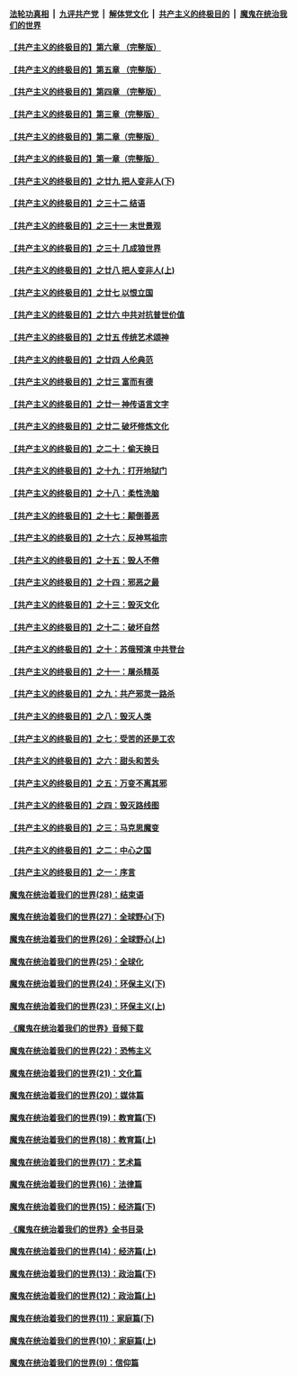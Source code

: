####  [法轮功真相](../../../../basic/blob/master/README.md?t=11221013) &nbsp;|&nbsp; [九评共产党](../../../../9ping.md/blob/master/README.md?t=11221013) &nbsp;|&nbsp; [解体党文化](../../../../jtdwh.md/blob/master/README.md?t=11221013)  &nbsp;|&nbsp; [共产主义的终极目的](../../../../gczydzjmd.md/blob/master/README.md?t=11221013) &nbsp;|&nbsp; [魔鬼在统治我们的世界](../../../../mgztzwmdsj.md/blob/master/README.md?t=11221013) 

#### [【共产主义的终极目的】第六章 （完整版）](../pages/nsc422/n11428913.md?t=11221013) 

#### [【共产主义的终极目的】第五章 （完整版）](../pages/nsc422/n11428912.md?t=11221013) 

#### [【共产主义的终极目的】第四章 （完整版）](../pages/nsc422/n11428907.md?t=11221013) 

#### [【共产主义的终极目的】第三章（完整版）](../pages/nsc422/n11428848.md?t=11221013) 

#### [【共产主义的终极目的】第二章（完整版）](../pages/nsc422/n11428831.md?t=11221013) 

#### [【共产主义的终极目的】第一章（完整版）](../pages/nsc422/n11417651.md?t=11221013) 

#### [【共产主义的终极目的】之廿九 把人变非人(下)](../pages/nsc422/n11344140.md?t=11221013) 

#### [【共产主义的终极目的】之三十二 结语](../pages/nsc422/n11360535.md?t=11221013) 

#### [【共产主义的终极目的】之三十一 末世景观](../pages/nsc422/n11351129.md?t=11221013) 

#### [【共产主义的终极目的】之三十 几成狼世界](../pages/nsc422/n11348280.md?t=11221013) 

#### [【共产主义的终极目的】之廿八 把人变非人(上)](../pages/nsc422/n11340492.md?t=11221013) 

#### [【共产主义的终极目的】之廿七 以恨立国](../pages/nsc422/n11336944.md?t=11221013) 

#### [【共产主义的终极目的】之廿六 中共对抗普世价值](../pages/nsc422/n11324785.md?t=11221013) 

#### [【共产主义的终极目的】之廿五 传统艺术颂神](../pages/nsc422/n11296396.md?t=11221013) 

#### [【共产主义的终极目的】之廿四 人伦典范](../pages/nsc422/n11296397.md?t=11221013) 

#### [【共产主义的终极目的】之廿三 富而有德](../pages/nsc422/n11283598.md?t=11221013) 

#### [【共产主义的终极目的】之廿一 神传语言文字](../pages/nsc422/n11263265.md?t=11221013) 

#### [【共产主义的终极目的】之廿二 破坏修炼文化](../pages/nsc422/n11245728.md?t=11221013) 

#### [【共产主义的终极目的】之二十：偷天换日](../pages/nsc422/n11238846.md?t=11221013) 

#### [【共产主义的终极目的】之十九：打开地狱门](../pages/nsc422/n11206376.md?t=11221013) 

#### [【共产主义的终极目的】之十八：柔性洗脑](../pages/nsc422/n11199994.md?t=11221013) 

#### [【共产主义的终极目的】之十七：颠倒善恶](../pages/nsc422/n11179782.md?t=11221013) 

#### [【共产主义的终极目的】之十六：反神骂祖宗](../pages/nsc422/n11166798.md?t=11221013) 

#### [【共产主义的终极目的】之十五：毁人不倦](../pages/nsc422/n11166792.md?t=11221013) 

#### [【共产主义的终极目的】之十四：邪恶之最](../pages/nsc422/n11150249.md?t=11221013) 

#### [【共产主义的终极目的】之十三：毁灭文化](../pages/nsc422/n11135227.md?t=11221013) 

#### [【共产主义的终极目的】之十二：破坏自然](../pages/nsc422/n11135214.md?t=11221013) 

#### [【共产主义的终极目的】之十：苏俄预演 中共登台](../pages/nsc422/n11118424.md?t=11221013) 

#### [【共产主义的终极目的】之十一：屠杀精英](../pages/nsc422/n11118442.md?t=11221013) 

#### [【共产主义的终极目的】之九：共产邪灵一路杀](../pages/nsc422/n11114139.md?t=11221013) 

#### [【共产主义的终极目的】之八：毁灭人类](../pages/nsc422/n11108503.md?t=11221013) 

#### [【共产主义的终极目的】之七：受苦的还是工农](../pages/nsc422/n11101809.md?t=11221013) 

#### [【共产主义的终极目的】之六：甜头和苦头](../pages/nsc422/n11096971.md?t=11221013) 

#### [【共产主义的终极目的】之五：万变不离其邪](../pages/nsc422/n11091285.md?t=11221013) 

#### [【共产主义的终极目的】之四：毁灭路线图](../pages/nsc422/n11086284.md?t=11221013) 

#### [【共产主义的终极目的】之三：马克思魔变](../pages/nsc422/n11061941.md?t=11221013) 

#### [【共产主义的终极目的】之二：中心之国](../pages/nsc422/n11047728.md?t=11221013) 

#### [【共产主义的终极目的】之一：序言](../pages/nsc422/n11086077.md?t=11221013) 

#### [魔鬼在统治着我们的世界(28)：结束语](../pages/nsc422/n10936246.md?t=11221013) 

#### [魔鬼在统治着我们的世界(27)：全球野心(下)](../pages/nsc422/n10928319.md?t=11221013) 

#### [魔鬼在统治着我们的世界(26)：全球野心(上)](../pages/nsc422/n10900318.md?t=11221013) 

#### [魔鬼在统治着我们的世界(25)：全球化](../pages/nsc422/n10788205.md?t=11221013) 

#### [魔鬼在统治着我们的世界(24)：环保主义(下)](../pages/nsc422/n10695307.md?t=11221013) 

#### [魔鬼在统治着我们的世界(23)：环保主义(上)](../pages/nsc422/n10688613.md?t=11221013) 

#### [《魔鬼在统治着我们的世界》音频下载](../pages/nsc422/n10635553.md?t=11221013) 

#### [魔鬼在统治着我们的世界(22)：恐怖主义](../pages/nsc422/n10614727.md?t=11221013) 

#### [魔鬼在统治着我们的世界(21)：文化篇](../pages/nsc422/n10597706.md?t=11221013) 

#### [魔鬼在统治着我们的世界(20)：媒体篇](../pages/nsc422/n10586579.md?t=11221013) 

#### [魔鬼在统治着我们的世界(19)：教育篇(下)](../pages/nsc422/n10564808.md?t=11221013) 

#### [魔鬼在统治着我们的世界(18)：教育篇(上)](../pages/nsc422/n10526970.md?t=11221013) 

#### [魔鬼在统治着我们的世界(17)：艺术篇](../pages/nsc422/n10499093.md?t=11221013) 

#### [魔鬼在统治着我们的世界(16)：法律篇](../pages/nsc422/n10485969.md?t=11221013) 

#### [魔鬼在统治着我们的世界(15)：经济篇(下)](../pages/nsc422/n10469975.md?t=11221013) 

#### [《魔鬼在统治着我们的世界》全书目录](../pages/nsc422/n10464261.md?t=11221013) 

#### [魔鬼在统治着我们的世界(14)：经济篇(上)](../pages/nsc422/n10457370.md?t=11221013) 

#### [魔鬼在统治着我们的世界(13)：政治篇(下)](../pages/nsc422/n10448270.md?t=11221013) 

#### [魔鬼在统治着我们的世界(12)：政治篇(上)](../pages/nsc422/n10444576.md?t=11221013) 

#### [魔鬼在统治着我们的世界(11)：家庭篇(下)](../pages/nsc422/n10440961.md?t=11221013) 

#### [魔鬼在统治着我们的世界(10)：家庭篇(上)](../pages/nsc422/n10435448.md?t=11221013) 

#### [魔鬼在统治着我们的世界(9)：信仰篇](../pages/nsc422/n10432159.md?t=11221013) 

